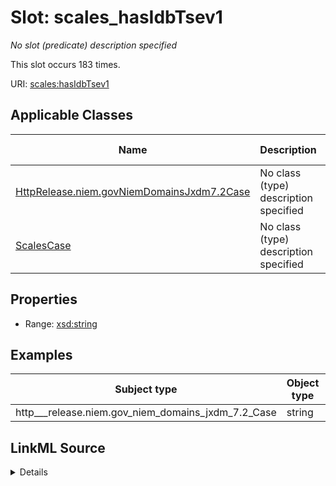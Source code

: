 

# Slot: scales_hasIdbTsev1


_No slot (predicate) description specified_






This slot occurs 183 times.


URI: [scales:hasIdbTsev1](http://schemas.scales-okn.org/rdf/scales#hasIdbTsev1)



<!-- no inheritance hierarchy -->





## Applicable Classes

| Name | Description | Modifies Slot |
| --- | --- | --- |
| [HttpRelease.niem.govNiemDomainsJxdm7.2Case](../classes/HttpRelease.niem.govNiemDomainsJxdm7.2Case.md) | No class (type) description specified |  yes  |
| [ScalesCase](../classes/ScalesCase.md) | No class (type) description specified |  no  |







## Properties

* Range: [xsd:string](http://www.w3.org/2001/XMLSchema#string)






## Examples

| Subject type | Object type | Example subject | Example object | Occurrences |
| --- | --- | --- | --- | --- |
| http___release.niem.gov_niem_domains_jxdm_7.2_Case | string | scales:CriminalCase | -8 | 183 |




## LinkML Source

<details>

```yaml
name: scales_hasIdbTsev1
annotations:
  count:
    tag: count
    value: 183
description: No slot (predicate) description specified
examples:
- object:
    example_object: '-8'
    example_object_type: string
    example_predicate: scales:hasIdbTsev1
    example_subject: scales:CriminalCase
    example_subject_type: http___release.niem.gov_niem_domains_jxdm_7.2_Case
from_schema: scales-kg
rank: 1000
slot_uri: scales:hasIdbTsev1
alias: scales_hasIdbTsev1
domain_of:
- http___release.niem.gov_niem_domains_jxdm_7.2_Case
- scales_Case
range: string

```
</details>